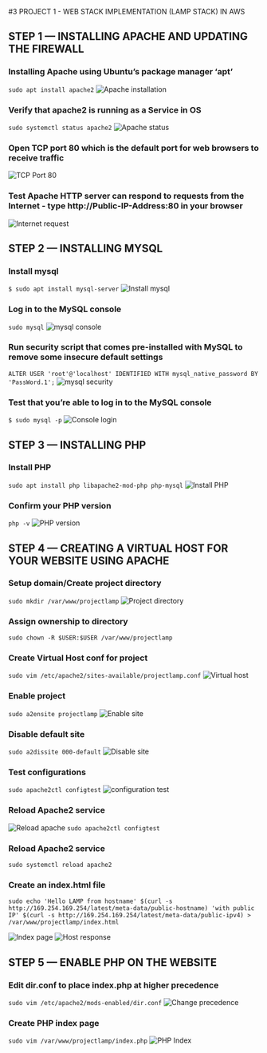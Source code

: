 #3 PROJECT 1 - WEB STACK IMPLEMENTATION (LAMP STACK) IN AWS
## STEP 1 — INSTALLING APACHE AND UPDATING THE FIREWALL
### Installing Apache using Ubuntu’s package manager ‘apt’
`sudo apt install apache2`
![Apache installation](./images/install-apache.png)
### Verify that apache2 is running as a Service in OS
`sudo systemctl status apache2`
![Apache status](./images/apache-status.png)
### Open TCP port 80 which is the default port for web browsers to receive traffic
![TCP Port 80](./images/tcp-port-80.png)
### Test Apache HTTP server can respond to requests from the Internet - type http://Public-IP-Address:80 in your browser
 ![Internet request](./images/internet-request.png)


 ## STEP 2 — INSTALLING MYSQL
 ### Install mysql
 `$ sudo apt install mysql-server`
 ![Install mysql](./images/install-mysql.png)
 ### Log in to the MySQL console
`sudo mysql`
 ![mysql console](./images/mysql-console.png)
 ### Run security script that comes pre-installed with MySQL to remove some insecure default settings
 `ALTER USER 'root'@'localhost' IDENTIFIED WITH mysql_native_password BY 'PassWord.1';`
  ![mysql security](./images/mysql-security.png)
  ### Test that you’re able to log in to the MySQL console
  `$ sudo mysql -p`
![Console login](./images/console-login.png)


## STEP 3 — INSTALLING PHP
### Install PHP
`sudo apt install php libapache2-mod-php php-mysql`
![Install PHP](./images/install-php.png)
### Confirm your PHP version
`php -v`
![PHP version](./images/php-version.png)


## STEP 4 — CREATING A VIRTUAL HOST FOR YOUR WEBSITE USING APACHE
### Setup domain/Create project directory
`sudo mkdir /var/www/projectlamp`
![Project directory](./images/project-directory.png)
###  Assign ownership to directory
`sudo chown -R $USER:$USER /var/www/projectlamp`
### Create Virtual Host conf for project
`sudo vim /etc/apache2/sites-available/projectlamp.conf`
![Virtual host](./images/virtual-host.png)
### Enable project
`sudo a2ensite projectlamp`
![Enable site](./images/enable-site.png)
### Disable default site
`sudo a2dissite 000-default`
![Disable site](./images/disable-site.png)
### Test configurations
`sudo apache2ctl configtest`
![configuration test](./images/configuration-test.png)
### Reload Apache2 service
![Reload apache](./images/reload-apache.png)
`sudo apache2ctl configtest`
### Reload Apache2 service
`sudo systemctl reload apache2`
### Create an index.html file
`sudo echo 'Hello LAMP from hostname' $(curl -s http://169.254.169.254/latest/meta-data/public-hostname) 'with public IP' $(curl -s http://169.254.169.254/latest/meta-data/public-ipv4) > /var/www/projectlamp/index.html`

![Index page](./images/index-page.png)
![Host response](./images/host-response.png)


## STEP 5 — ENABLE PHP ON THE WEBSITE
### Edit dir.conf to place index.php at higher precedence
`sudo vim /etc/apache2/mods-enabled/dir.conf`
![Change precedence](./images/change-precedence.png)
### Create PHP index page
`sudo vim /var/www/projectlamp/index.php`
![PHP Index](./images/php-index.png)









